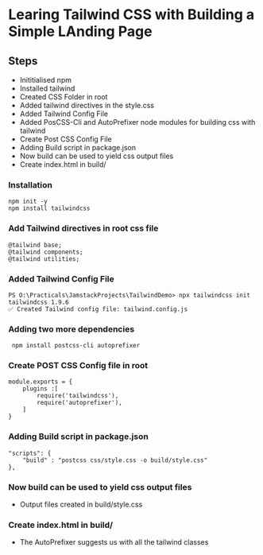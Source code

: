 
# Learing Tailwind CSS with Building a Simple LAnding Page

## Steps 

- Inititialised npm
- Installed tailwind
- Created CSS Folder in root 
- Added tailwind directives in the style.css
- Added Tailwind Config File
- Added PosCSS-Cli and AutoPrefixer node modules for building css with tailwind
- Create Post CSS Config File
- Adding Build script in package.json
- Now build can be used to yield css output files
- Create index.html in build/

### Installation

    npm init -y
    npm install tailwindcss

### Add Tailwind directives in root css file 

    @tailwind base;
    @tailwind components;
    @tailwind utilities;

### Added Tailwind Config File
    PS O:\Practicals\JamstackProjects\TailwindDemo> npx tailwindcss init
    tailwindcss 1.9.6
    ✅ Created Tailwind config file: tailwind.config.js


### Adding two more dependencies
     npm install postcss-cli autoprefixer

### Create POST CSS Config file in root
    module.exports = {
        plugins :[
            require('tailwindcss'),
            require('autoprefixer'),
        ]
    }

### Adding Build script in package.json
    "scripts": {
        "build" : "postcss css/style.css -o build/style.css"
    },

### Now build can be used to yield css output files
- Output files created in build/style.css

### Create index.html in build/
- The AutoPrefixer suggests us with all the tailwind classes
  
